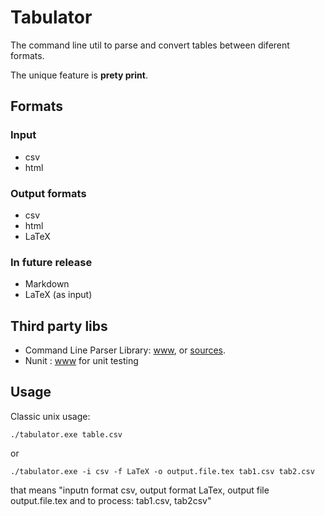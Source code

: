 # Tabulator #

The command line util to parse and convert tables between diferent formats. 

The unique feature is **prety print**. 

## Formats ##

### Input ###

* csv
* html

### Output formats ###
* csv
* html
* LaTeX

### In future release ###

* Markdown
* LaTeX (as input) 	

## Third party libs ##

* Command Line Parser Library: [www](http://commandline.codeplex.com/ "commandline.codeplex.com"), or [sources](https://github.com/gsscoder/commandline).
* Nunit : [www](http://www.nunit.org/ "nunit.org") for unit testing

## Usage ##

Classic unix usage:

```./tabulator.exe table.csv```

or

```./tabulator.exe -i csv -f LaTeX -o output.file.tex tab1.csv tab2.csv```

that means "inputn format csv, output format LaTex, output file output.file.tex and to process: tab1.csv, tab2csv"
